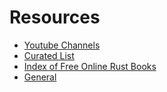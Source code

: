 # Resources

- [Youtube Channels](youtube-channels.md)
- [Curated List](curated-list.md)
- [Index of Free Online Rust Books](free-rust-books.md)
- [General](general.md)
